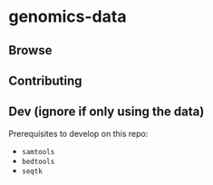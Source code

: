# genomics-data

## Browse

## Contributing

## Dev (ignore if only using the data)

Prerequisites to develop on this repo:

* `samtools`
* `bedtools`
* `seqtk`
